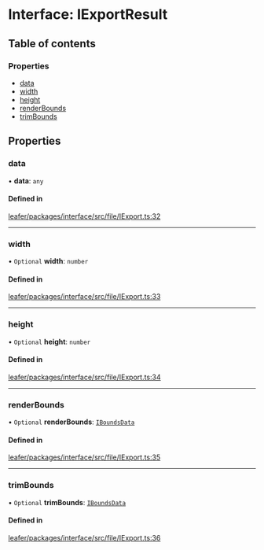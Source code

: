 # Interface: IExportResult

## Table of contents

### Properties

- [data](IExportResult.md#data)
- [width](IExportResult.md#width)
- [height](IExportResult.md#height)
- [renderBounds](IExportResult.md#renderbounds)
- [trimBounds](IExportResult.md#trimbounds)

## Properties

### data

• **data**: `any`

#### Defined in

[leafer/packages/interface/src/file/IExport.ts:32](https://github.com/leaferjs/leafer/blob/27e942d/packages/interface/src/file/IExport.ts#L32)

___

### width

• `Optional` **width**: `number`

#### Defined in

[leafer/packages/interface/src/file/IExport.ts:33](https://github.com/leaferjs/leafer/blob/27e942d/packages/interface/src/file/IExport.ts#L33)

___

### height

• `Optional` **height**: `number`

#### Defined in

[leafer/packages/interface/src/file/IExport.ts:34](https://github.com/leaferjs/leafer/blob/27e942d/packages/interface/src/file/IExport.ts#L34)

___

### renderBounds

• `Optional` **renderBounds**: [`IBoundsData`](IBoundsData.md)

#### Defined in

[leafer/packages/interface/src/file/IExport.ts:35](https://github.com/leaferjs/leafer/blob/27e942d/packages/interface/src/file/IExport.ts#L35)

___

### trimBounds

• `Optional` **trimBounds**: [`IBoundsData`](IBoundsData.md)

#### Defined in

[leafer/packages/interface/src/file/IExport.ts:36](https://github.com/leaferjs/leafer/blob/27e942d/packages/interface/src/file/IExport.ts#L36)
